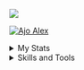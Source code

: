 ![](https://komarev.com/ghpvc/?username=devpenzil&style=flat-square&color=blueviolet)

[![Ajo Alex](https://pimp-my-readme.webapp.io/pimp-my-readme/wavy-banner?subtitle=I-BUILD-THINKS-ON-INTERNET&title=Devpenzil)](https://devpenzil.netlify.app)

<details><summary>My Stats</summary><br/>
<div><img align="left" src="https://github-readme-stats.vercel.app/api/top-langs?username=devpenzil&show_icons=true&locale=en&layout=compact" alt="devpenzil" /></div>
<div><img align="center" src="https://github-readme-stats.vercel.app/api?username=devpenzil&show_icons=true&locale=en&layout=compact" alt="devpenzil" /></div>
<div><img align="center" src="https://github-readme-streak-stats.herokuapp.com/?user=devpenzil&layout=compact" alt="devpenzil" /></div>
</details>

<details><summary>Skills and Tools</summary><br/>

</details>


                                                                                                                             
